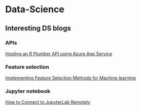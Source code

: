 # Data-Science

## Interesting DS blogs

### APIs
[Hosting an R Plumber API using Azure App Service](https://veerlevanleemput.medium.com/hosting-a-r-plumber-api-using-azure-app-service-4e78936787cf)



### Feature selection
[Implementing Feature Selection Methods for Machine learning](https://ranasinghiitkgp.medium.com/implementing-feature-selection-methods-for-machine-learning-bfa2e4b4e02)




### Jupyter notebook
[How to Connect to JupyterLab Remotely](https://towardsdatascience.com/how-to-connect-to-jupyterlab-remotely-9180b57c45bb)
